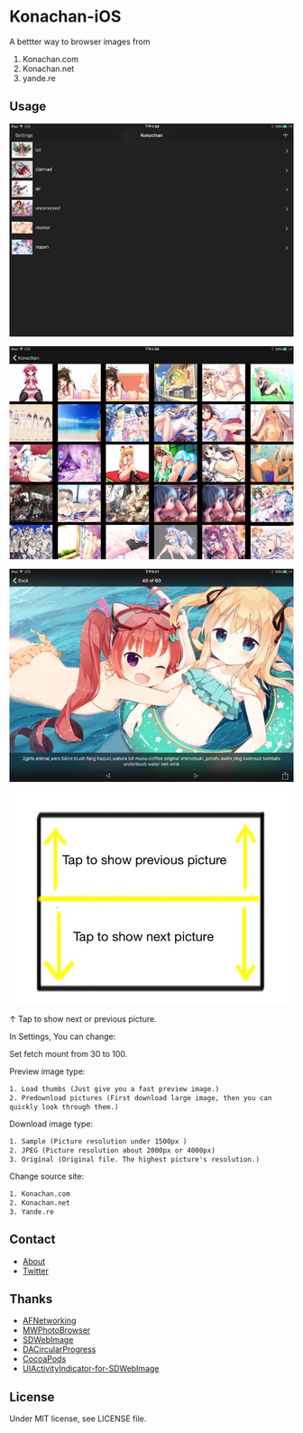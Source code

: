# Konachan-iOS

A bettter way to browser images from 

1. Konachan.com
2. Konachan.net
3. yande.re

## Usage

![](/Images/1.jpg)

![](/Images/2.jpg)

![](/Images/3.jpg)

![](/Images/4.jpg)

↑ Tap to show next or previous picture.

In Settings, You can change:

Set fetch mount from 30 to 100.

Preview image type:

	1. Load thumbs (Just give you a fast preview image.)
	2. Predownload pictures (First download large image, then you can quickly look through them.)
	

Download image type:

	1. Sample (Picture resolution under 1500px )
	2. JPEG (Picture resolution about 2000px or 4000px)
	3. Original (Original file. The highest picture's resolution.)

Change source site:

	1. Konachan.com
	2. Konachan.net
	3. Yande.re

## Contact
- [About](https://about.me/yaqinking)
- [Twitter](https://twitter.com/yaqinking)

## Thanks
- [AFNetworking](https://github.com/AFNetworking/AFNetworking)
- [MWPhotoBrowser](https://github.com/mwaterfall/MWPhotoBrowser)
- [SDWebImage](https://github.com/rs/SDWebImage)
- [DACircularProgress](https://github.com/danielamitay/DACircularProgress)
- [CocoaPods](https://cocoapods.org/)
- [UIActivityIndicator-for-SDWebImage](https://github.com/JJSaccolo/UIActivityIndicator-for-SDWebImage)

## License
Under MIT license, see LICENSE file.